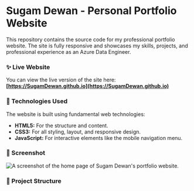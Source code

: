 # Sugam Dewan - Personal Portfolio Website

This repository contains the source code for my professional portfolio website. The site is fully responsive and showcases my skills, projects, and professional experience as an Azure Data Engineer.

### ✨ **Live Website**

You can view the live version of the site here: **[https://SugamDewan.github.io](https://SugamDewan.github.io)**

### 🚀 Technologies Used

The website is built using fundamental web technologies:

* **HTML5:** For the structure and content.
* **CSS3:** For all styling, layout, and responsive design.
* **JavaScript:** For interactive elements like the mobile navigation menu.

### 📸 Screenshot

![A screenshot of the home page of Sugam Dewan's portfolio website.](https://i.imgur.com/u5pTRcj.png) 
### 📂 Project Structure
